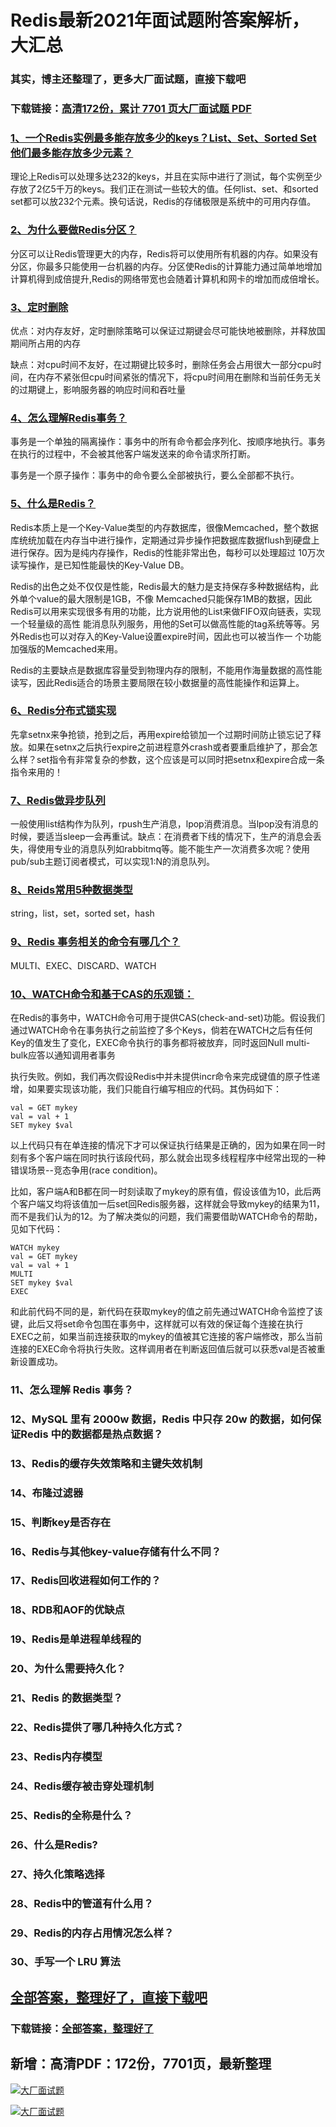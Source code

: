# Redis最新2021年面试题附答案解析，大汇总

### 其实，博主还整理了，更多大厂面试题，直接下载吧

### 下载链接：[高清172份，累计 7701 页大厂面试题  PDF](https://github.com/souyunku/DevBooks/blob/master/docs/index.md)



### [1、一个Redis实例最多能存放多少的keys？List、Set、Sorted Set他们最多能存放多少元素？](https://github.com/souyunku/DevBooks/blob/master/docs/Redis/Redis最新2021年面试题附答案解析，大汇总.md#1一个redis实例最多能存放多少的keyslistsetsorted-set他们最多能存放多少元素)  


理论上Redis可以处理多达232的keys，并且在实际中进行了测试，每个实例至少存放了2亿5千万的keys。我们正在测试一些较大的值。任何list、set、和sorted set都可以放232个元素。换句话说，Redis的存储极限是系统中的可用内存值。


### [2、为什么要做Redis分区？](https://github.com/souyunku/DevBooks/blob/master/docs/Redis/Redis最新2021年面试题附答案解析，大汇总.md#2为什么要做redis分区)  


分区可以让Redis管理更大的内存，Redis将可以使用所有机器的内存。如果没有分区，你最多只能使用一台机器的内存。分区使Redis的计算能力通过简单地增加计算机得到成倍提升,Redis的网络带宽也会随着计算机和网卡的增加而成倍增长。


### [3、定时删除](https://github.com/souyunku/DevBooks/blob/master/docs/Redis/Redis最新2021年面试题附答案解析，大汇总.md#3定时删除)  


优点：对内存友好，定时删除策略可以保证过期键会尽可能快地被删除，并释放国期间所占用的内存

缺点：对cpu时间不友好，在过期键比较多时，删除任务会占用很大一部分cpu时间，在内存不紧张但cpu时间紧张的情况下，将cpu时间用在删除和当前任务无关的过期键上，影响服务器的响应时间和吞吐量


### [4、怎么理解Redis事务？](https://github.com/souyunku/DevBooks/blob/master/docs/Redis/Redis最新2021年面试题附答案解析，大汇总.md#4怎么理解redis事务)  


事务是一个单独的隔离操作：事务中的所有命令都会序列化、按顺序地执行。事务在执行的过程中，不会被其他客户端发送来的命令请求所打断。

事务是一个原子操作：事务中的命令要么全部被执行，要么全部都不执行。


### [5、什么是Redis？](https://github.com/souyunku/DevBooks/blob/master/docs/Redis/Redis最新2021年面试题附答案解析，大汇总.md#5什么是redis)  


Redis本质上是一个Key-Value类型的内存数据库，很像Memcached，整个数据库统统加载在内存当中进行操作，定期通过异步操作把数据库数据flush到硬盘上进行保存。因为是纯内存操作，Redis的性能非常出色，每秒可以处理超过 10万次读写操作，是已知性能最快的Key-Value DB。

Redis的出色之处不仅仅是性能，Redis最大的魅力是支持保存多种数据结构，此外单个value的最大限制是1GB，不像 Memcached只能保存1MB的数据，因此Redis可以用来实现很多有用的功能，比方说用他的List来做FIFO双向链表，实现一个轻量级的高性 能消息队列服务，用他的Set可以做高性能的tag系统等等。另外Redis也可以对存入的Key-Value设置expire时间，因此也可以被当作一 个功能加强版的Memcached来用。

Redis的主要缺点是数据库容量受到物理内存的限制，不能用作海量数据的高性能读写，因此Redis适合的场景主要局限在较小数据量的高性能操作和运算上。


### [6、Redis分布式锁实现](https://github.com/souyunku/DevBooks/blob/master/docs/Redis/Redis最新2021年面试题附答案解析，大汇总.md#6redis分布式锁实现)  


先拿setnx来争抢锁，抢到之后，再用expire给锁加一个过期时间防止锁忘记了释放。如果在setnx之后执行expire之前进程意外crash或者要重启维护了，那会怎么样？set指令有非常复杂的参数，这个应该是可以同时把setnx和expire合成一条指令来用的！


### [7、Redis做异步队列](https://github.com/souyunku/DevBooks/blob/master/docs/Redis/Redis最新2021年面试题附答案解析，大汇总.md#7redis做异步队列)  


一般使用list结构作为队列，rpush生产消息，lpop消费消息。当lpop没有消息的时候，要适当sleep一会再重试。缺点：在消费者下线的情况下，生产的消息会丢失，得使用专业的消息队列如rabbitmq等。能不能生产一次消费多次呢？使用pub/sub主题订阅者模式，可以实现1:N的消息队列。


### [8、Reids常用5种数据类型](https://github.com/souyunku/DevBooks/blob/master/docs/Redis/Redis最新2021年面试题附答案解析，大汇总.md#8reids常用5种数据类型)  


string，list，set，sorted set，hash


### [9、Redis 事务相关的命令有哪几个？](https://github.com/souyunku/DevBooks/blob/master/docs/Redis/Redis最新2021年面试题附答案解析，大汇总.md#9redis-事务相关的命令有哪几个)  


MULTI、EXEC、DISCARD、WATCH


### [10、WATCH命令和基于CAS的乐观锁：](https://github.com/souyunku/DevBooks/blob/master/docs/Redis/Redis最新2021年面试题附答案解析，大汇总.md#10watch命令和基于cas的乐观锁：)  


在Redis的事务中，WATCH命令可用于提供CAS(check-and-set)功能。假设我们通过WATCH命令在事务执行之前监控了多个Keys，倘若在WATCH之后有任何Key的值发生了变化，EXEC命令执行的事务都将被放弃，同时返回Null multi-bulk应答以通知调用者事务

执行失败。例如，我们再次假设Redis中并未提供incr命令来完成键值的原子性递增，如果要实现该功能，我们只能自行编写相应的代码。其伪码如下：

```
val = GET mykey
val = val + 1
SET mykey $val
```

以上代码只有在单连接的情况下才可以保证执行结果是正确的，因为如果在同一时刻有多个客户端在同时执行该段代码，那么就会出现多线程程序中经常出现的一种错误场景--竞态争用(race condition)。

比如，客户端A和B都在同一时刻读取了mykey的原有值，假设该值为10，此后两个客户端又均将该值加一后set回Redis服务器，这样就会导致mykey的结果为11，而不是我们认为的12。为了解决类似的问题，我们需要借助WATCH命令的帮助，见如下代码：

```
WATCH mykey
val = GET mykey
val = val + 1
MULTI
SET mykey $val
EXEC
```

和此前代码不同的是，新代码在获取mykey的值之前先通过WATCH命令监控了该键，此后又将set命令包围在事务中，这样就可以有效的保证每个连接在执行EXEC之前，如果当前连接获取的mykey的值被其它连接的客户端修改，那么当前连接的EXEC命令将执行失败。这样调用者在判断返回值后就可以获悉val是否被重新设置成功。


### 11、怎么理解 Redis 事务？
### 12、MySQL 里有 2000w 数据，Redis 中只存 20w 的数据，如何保证Redis 中的数据都是热点数据？
### 13、Redis的缓存失效策略和主键失效机制
### 14、布隆过滤器
### 15、判断key是否存在
### 16、Redis与其他key-value存储有什么不同？
### 17、Redis回收进程如何工作的？
### 18、RDB和AOF的优缺点
### 19、Redis是单进程单线程的
### 20、为什么需要持久化？
### 21、Redis 的数据类型？
### 22、Redis提供了哪几种持久化方式？
### 23、Redis内存模型
### 24、Redis缓存被击穿处理机制
### 25、Redis的全称是什么？
### 26、什么是Redis?
### 27、持久化策略选择
### 28、Redis中的管道有什么用？
### 29、Redis的内存占用情况怎么样？
### 30、手写一个 LRU 算法




## [全部答案，整理好了，直接下载吧](https://gitee.com/souyunku/DevBooks/blob/master/docs/daan.md)

### 下载链接：[全部答案，整理好了](https://gitee.com/souyunku/DevBooks/blob/master/docs/daan.md)




## 新增：高清PDF：172份，7701页，最新整理

[![大厂面试题](https://www.souyunku.com/wp-content/uploads/weixin/mst.png "架构师专栏")](https://www.souyunku.com/wp-content/uploads/weixin/githup-weixin.png "架构师专栏")

[![大厂面试题](https://www.souyunku.com/wp-content/uploads/weixin/githup-weixin.png "架构师专栏")](https://www.souyunku.com/wp-content/uploads/weixin/githup-weixin.png "架构师专栏")
